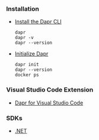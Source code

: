 ### Installation
- [Install the Dapr CLI](https://docs.dapr.io/getting-started/install-dapr-cli/)
  ```
  dapr
  dapr -v
  dapr --version
  ```
- [Initialize Dapr](https://docs.dapr.io/getting-started/install-dapr-selfhost/)
  ```
  dapr init
  dapr --version
  docker ps
  ```

### Visual Studio Code Extension
- [Dapr for Visual Studio Code](https://marketplace.visualstudio.com/items?itemName=ms-azuretools.vscode-dapr)

### SDKs
- [.NET](https://docs.dapr.io/developing-applications/sdks/dotnet/)
